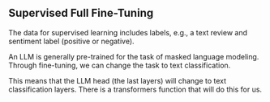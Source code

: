 ## Supervised Full Fine-Tuning

The data for supervised learning includes labels, e.g., a text review and sentiment label (positive or negative).

An LLM is generally pre-trained for the task of masked language modeling.
Through fine-tuning, we can change the task to text classification.
  
This means that the LLM head (the last layers) will change to text classification layers.
There is a transformers function that will do this for us.

